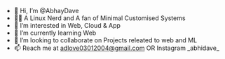 - 👋 Hi, I’m @AbhayDave
- 🧙‍♂️ A Linux Nerd and A fan of Minimal Customised Systems  
- 👀 I’m interested in Web, Cloud & App
- 🌱 I’m currently learning Web
- 💞️ I’m looking to collaborate on Projects releated to web and ML
- 📫 Reach me at adlove03012004@gmail.com OR Instagram \_abhidave\_

<!---
AbhayDave/AbhayDave is a ✨ special ✨ repository because its `README.md` (this file) appears on your GitHub profile.
You can click the Preview link to take a look at your changes.
--->
